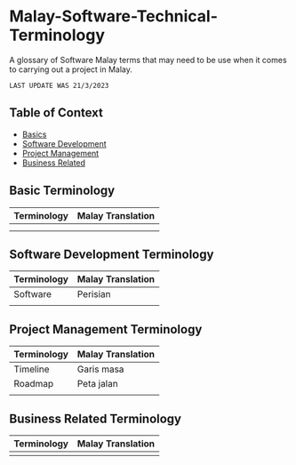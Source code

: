 # Malay-Software-Technical-Terminology
A glossary of Software Malay terms that may need to be use when it comes to carrying out a project in Malay.
```
LAST UPDATE WAS 21/3/2023
```

## Table of Context

- [Basics](basic)
- [Software Development](software-development-terminology)
- [Project Management](project-management-terminology)
- [Business Related](business-related-terminology)

## Basic Terminology

| Terminology | Malay Translation |
| ------------- | ------------- |
|  |  |
|  |   |

## Software Development Terminology

| Terminology | Malay Translation |
| ------------- | ------------- |
| Software  | Perisian |
|  |   |

## Project Management Terminology

| Terminology | Malay Translation |
| ------------- | ------------- |
| Timeline  | Garis masa |
| Roadmap  | Peta jalan  |
|   |   |

## Business Related Terminology

| Terminology | Malay Translation |
| ------------- | ------------- |
|   |   |



